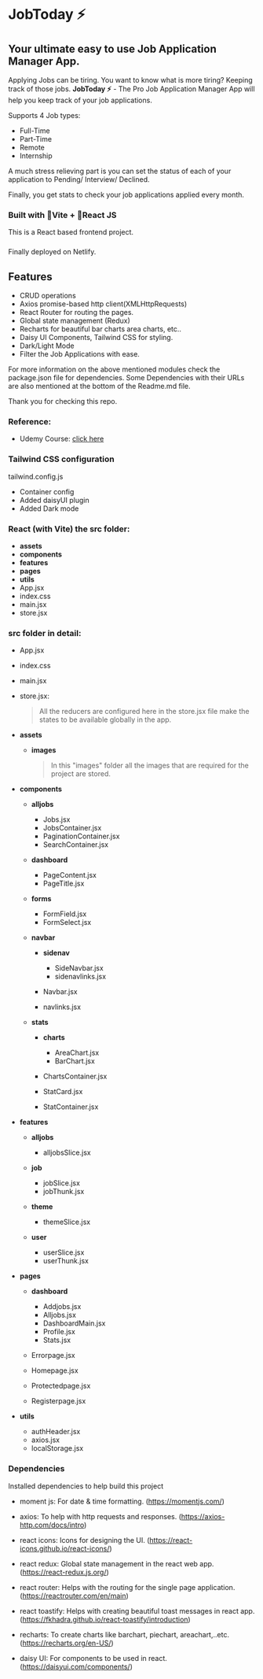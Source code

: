 # JobToday ⚡

## Your ultimate easy to use Job Application Manager App.

Applying Jobs can be tiring. You want to know what is more tiring? Keeping track of those jobs. **JobToday ⚡** - The Pro Job Application Manager App will help you keep track of your job applications.

Supports 4 Job types:

- Full-Time
- Part-Time
- Remote
- Internship

A much stress relieving part is you can set the status of each of your application to Pending/ Interview/ Declined.

Finally, you get stats to check your job applications applied every month.

### Built with 💚Vite + 💙React JS

This is a React based frontend project.

###

Finally deployed on Netlify.

## Features

- CRUD operations
- Axios promise-based http client(XMLHttpRequests)
- React Router for routing the pages.
- Global state management (Redux)
- Recharts for beautiful bar charts area charts, etc..
- Daisy UI Components, Tailwind CSS for styling.
- Dark/Light Mode
- Filter the Job Applications with ease.

For more information on the above mentioned modules check the package.json file for dependencies. Some Dependencies with their URLs are also mentioned at the bottom of the Readme.md file.

Thank you for checking this repo.

### Reference:

- Udemy Course: [click here](https://www.udemy.com/share/101uUA3@YUODKTrZCO0tVdBtYdIuAt04GIiuUGDEILV-9EKBf4xOvhIrUm1URnnMudYTABaSMw==/)

### Tailwind CSS configuration

tailwind.config.js

- Container config
- Added daisyUI plugin
- Added Dark mode

### React (with Vite) the src folder:

- **assets**
- **components**
- **features**
- **pages**
- **utils**
- App.jsx
- index.css
- main.jsx
- store.jsx

### src folder in detail:

- App.jsx
- index.css
- main.jsx
- store.jsx:

  > All the reducers are configured here in the store.jsx file make the states to be available globally in the app.

- **assets**

  - **images**

    > In this "images" folder all the images that are required for the project are stored.

- **components**

  - **alljobs**

    - Jobs.jsx
    - JobsContainer.jsx
    - PaginationContainer.jsx
    - SearchContainer.jsx

  - **dashboard**

    - PageContent.jsx
    - PageTitle.jsx

  - **forms**

    - FormField.jsx
    - FormSelect.jsx

  - **navbar**

    - **sidenav**

      - SideNavbar.jsx
      - sidenavlinks.jsx

    - Navbar.jsx
    - navlinks.jsx

  - **stats**

    - **charts**

      - AreaChart.jsx
      - BarChart.jsx

    - ChartsContainer.jsx
    - StatCard.jsx
    - StatContainer.jsx

- **features**

  - **alljobs**

    - alljobsSlice.jsx

  - **job**

    - jobSlice.jsx
    - jobThunk.jsx

  - **theme**

    - themeSlice.jsx

  - **user**

    - userSlice.jsx
    - userThunk.jsx

- **pages**

  - **dashboard**

    - Addjobs.jsx
    - Alljobs.jsx
    - DashboardMain.jsx
    - Profile.jsx
    - Stats.jsx

  - Errorpage.jsx
  - Homepage.jsx
  - Protectedpage.jsx
  - Registerpage.jsx

- **utils**

  - authHeader.jsx
  - axios.jsx
  - localStorage.jsx

### Dependencies

Installed dependencies to help build this project

- moment js: For date & time formatting. (https://momentjs.com/)

- axios: To help with http requests and responses. (https://axios-http.com/docs/intro)

- react icons: Icons for designing the UI. (https://react-icons.github.io/react-icons/)

- react redux: Global state management in the react web app. (https://react-redux.js.org/)

- react router: Helps with the routing for the single page application. (https://reactrouter.com/en/main)

- react toastify: Helps with creating beautiful toast messages in react app. (https://fkhadra.github.io/react-toastify/introduction)

- recharts: To create charts like barchart, piechart, areachart,..etc. (https://recharts.org/en-US/)

- daisy UI: For components to be used in react. (https://daisyui.com/components/)
